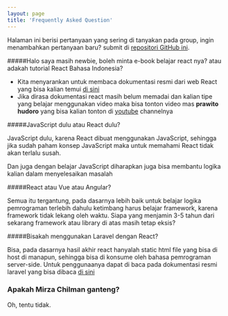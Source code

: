 ```yaml
---
layout: page
title: 'Frequently Asked Question'
---
```


Halaman ini berisi pertanyaan yang sering di tanyakan pada group, ingin menambahkan pertanyaan baru? submit di [repositori GitHub ini](https://github.com/reactjs-id/meetup).

#####Halo saya masih newbie, boleh minta e-book belajar react nya? atau adakah tutorial React Bahasa Indonesia?

- Kita menyarankan untuk membaca dokumentasi resmi dari web React yang bisa kalian temui [di sini](https://reactjs.org/)
- Jika dirasa dokumentasi react masih belum memadai dan kalian tipe yang belajar menggunakan video maka bisa tonton video mas <b>prawito hudoro</b> yang bisa kalian tonton di [youtube](https://www.youtube.com/watch?v=5kHyviqjhCk&list=PLU4DS8KR-LJ03qEsHn9zV4qdhcWtusBqb) channelnya

#####JavaScript dulu atau React dulu?

JavaScript dulu, karena React dibuat menggunakan JavaScript, sehingga jika sudah paham konsep JavaScript maka untuk memahami React tidak akan terlalu susah.

Dan juga dengan belajar JavaScript diharapkan juga bisa membantu logika kalian dalam menyelesaikan masalah

#####React atau Vue atau Angular?

Semua itu tergantung, pada dasarnya lebih baik untuk belajar logika pemrograman terlebih dahulu ketimbang harus belajar framework, karena framework tidak lekang oleh waktu. Siapa yang menjamin 3-5 tahun dari sekarang framework atau library di atas masih tetap eksis?

#####Bisakah menggunakan Laravel dengan React?

Bisa, pada dasarnya hasil akhir react hanyalah static html file yang bisa di host di manapun, sehingga bisa di konsume oleh bahasa pemrograman server-side. Untuk penggunaanya dapat di baca pada dokumentasi resmi laravel yang bisa dibaca [di sini](https://laravel.com/docs/5.8/frontend#using-react)

### Apakah Mirza Chilman ganteng?

Oh, tentu tidak.
